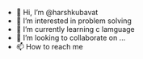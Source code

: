 - 👋 Hi, I’m @harshkubavat
- 👀 I’m interested in problem solving
- 🌱 I’m currently learning c lamguage
- 💞️ I’m looking to collaborate on ...
- 📫 How to reach me 

<!---
harshkubavat/harshkubavat is a ✨ special ✨ repository because its `README.md` (this file) appears on your GitHub profile.
You can click the Preview link to take a look at your changes.
--->
